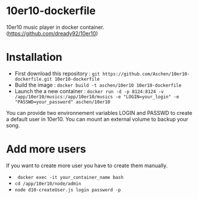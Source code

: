 # 10er10-dockerfile
10er10 music player in docker container. (https://github.com/dready92/10er10)

# Installation
- First download this repository : ```git https://github.com/Aschen/10er10-dockerfile.git 10er10-dockerfile```
- Build the image : ```docker build -t aschen/10er10 10er10-dockerfile ```
- Launch the a new container : ```docker run -d -p 8124:8124 -v /app/10er10/musics:/app/10er10/musics -e "LOGIN=your_login" -e "PASSWD=your_password" aschen/10er10 ```

You can provide two environnement variables LOGIN and PASSWD to create a default user in 10er10.
You can mount an external volume to backup your song.

# Add more users
If you want to create more user you have to create them manually. 
- ``` docker exec -it your_container_name bash```
- ``` cd /app/10er10/node/admin ```
- ``` node d10-createUser.js login password -p ```
